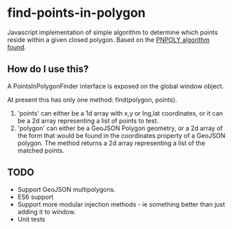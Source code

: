 # find-points-in-polygon
Javascript implementation of simple algorithm to determine which points reside within a given closed polygon. Based on the [PNPOLY algorithm found](https://www.ecse.rpi.edu/Homepages/wrf/Research/Short_Notes/pnpoly.html). 

## How do I use this?
A PointsInPolygonFinder interface is exposed on the global window object.

At present this has only one method: find(polygon, points).

1. 'points' can either be a 1d array with x,y or lng,lat coordinates, or it can be a 2d array representing a list of points to test.
2. 'polygon' can either be a GeoJSON Polygon geometry, or a 2d array of the form that would be found in the coordinates property of a GeoJSON polygon. The method returns a 2d array representing a list of the matched points.

## TODO
* Support GeoJSON multipolygons.
* ES6 support
* Support more modular injection methods - ie something better than just adding it to window.
* Unit tests